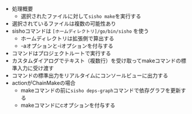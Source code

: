 * 処理概要
  * 選択されたファイルに対して`sisho make`を実行する
* 選択されているファイルは複数の可能性あり
* sishoコマンドは `[ホームディレクトリ]/go/bin/sisho` を使う
  * ホームディレクトリは拡張側で算出する 
  * -aオプションと-iオプションを付与する
* コマンドはプロジェクトルートで実行する
* カスタムダイアログでテキスト（複数行）を受け取ってmakeコマンドの標準入力に受け渡す
* コマンドの標準出力をリアルタイムにコンソールビューに出力する
* actionがChainMakeの場合
  * makeコマンドの前に`sisho deps-graph`コマンドで依存グラフを更新する
  * makeコマンドにcオプションを付与する
